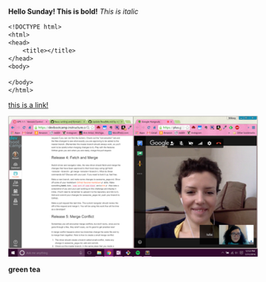 **Hello Sunday! This is bold!**
*This is italic* 
```
<!DOCTYPE html>
<html>
<head>
	<title></title>
</head>
<body>

</body>
</html>
```
[this is a link!](www.google.com)

![screenshot](gps1-1.png)

**green tea** 